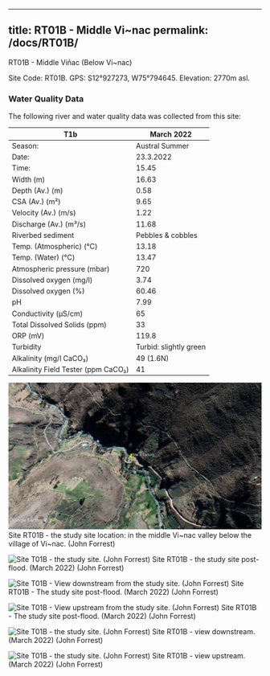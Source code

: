 
---
title: RT01B - Middle Vi\~nac
permalink: /docs/RT01B/
---
RT01B - Middle Viñac (Below Vi\~nac)

Site Code: RT01B.  GPS: S12°927273, W75°794645. Elevation:
2770m asl.

### Water Quality Data

The following river and water quality data was collected from this site:

|     T1b                                    |     March 2022                |
|--------------------------------------------|-------------------------------|
|     Season:                                |     Austral Summer            |
|     Date:                                  |     23.3.2022                 |
|     Time:                                  |     15.45                     |
|     Width (m)                              |     16.63                     |
|     Depth (Av.) (m)                        |     0.58                      |
|     CSA (Av.) (m²)                         |     9.65                      |
|     Velocity (Av.) (m/s)                   |     1.22                      |
|     Discharge (Av.) (m³/s)                 |     11.68                     |
|     Riverbed sediment                      |     Pebbles & cobbles         |
|     Temp. (Atmospheric) (°C)               |     13.18                     |
|     Temp. (Water) (°C)                     |     13.47                     |
|     Atmospheric pressure (mbar)            |     720                       |
|     Dissolved oxygen (mg/l)                |     3.74                      |
|     Dissolved oxygen (%)                   |     60.46                     |
|     pH                                     |     7.99                      |
|     Conductivity (µS/cm)                   |     65                        |
|     Total Dissolved Solids (ppm)           |     33                        |
|     ORP (mV)                               |     119.8                     |
|     Turbidity                              |     Turbid: slightly green    |
|     Alkalinity (mg/l CaCO₃)                |     49 (1.6N)                 |
|     Alkalinity Field Tester (ppm CaCO₃)    |     41                        |


![Site T01B - the study site location. (John Forrest)](/assets/SiteDescriptions/T1/RT1BBelowVinak.jpg)
Site RT01B - the study site location: in the middle Vi\~nac valley below the village of Vi\~nac. (John Forrest)


![Site T01B - the study site. (John Forrest)](/assets/SiteDescriptions/T1/T1bStudysite.jpg)
Site RT01B - the study site post-flood. (March 2022) (John Forrest)


![Site T01B - View downstream from the study site. (John Forrest)](/assets/SiteDescriptions/T1/T1bStudysitepostflood1.jpg)
Site RT01B - The study site post-flood. (March 2022) (John Forrest)


![Site T01B - View upstream from the study site. (John Forrest)](/assets/SiteDescriptions/T1/T1bStudysitepostflood2.jpg)
Site RT01B - The study site post-flood. (March 2022) (John Forrest)


![Site T01B - the study site. (John Forrest)](/assets/SiteDescriptions/T1/T1bViewdownstream.jpg)
Site RT01B - view downstream. (March 2022) (John Forrest)


![Site T01B - the study site. (John Forrest)](/assets/SiteDescriptions/T1/T1bViewupstream.jpg)
Site RT01B - view upstream. (March 2022) (John Forrest)
